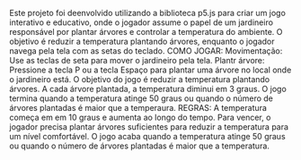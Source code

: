 Este projeto foi deenvolvido utilizando a biblioteca p5.js para criar um jogo interativo e educativo, onde o jogador assume o papel de um jardineiro responsável por plantar árvores e controlar a temperatura do ambiente. O objetivo é reduzir a temperatura plantando árvores, enquanto o jogador navega pela tela com as setas do teclado.
COMO JOGAR:
Movimentação: Use as teclas de seta para mover o jardineiro pela tela. Plantr árvore: Pressione a tecla P ou a tecla Espaço para plantar uma árvore no local onde o jardineiro está. O objetivo do jogo é reduzir a temperatura plantando árvores. A cada árvore plantada, a temperatura diminui em 3 graus. O jogo termina quando a temperatura atinge 50 graus ou quando o número de árvores plantadas é maior que a temperaura.
REGRAS:
A temperatura começa em em 10 graus e aumenta ao longo do tempo. Para vencer, o jogador precisa plantar árvores suficientes para reduzir a temperatura para um nível comfortável. O jogo acaba quando a temperatura atinge 50 graus ou quando o número de árvores plantadas é maior que a temperatura.

